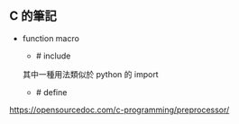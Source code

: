 ## C 的筆記

- function macro  
    + \# include

    其中一種用法類似於 python 的 import  
    + \# define  



https://opensourcedoc.com/c-programming/preprocessor/  

